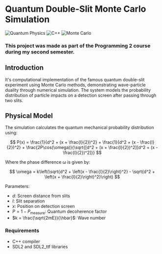 # Quantum Double-Slit Monte Carlo Simulation

![Quantum Physics](https://img.shields.io/badge/Physics-Quantum-blue) 
![C++](https://img.shields.io/badge/Language-C++-orange) 
![Monte Carlo](https://img.shields.io/badge/Method-Monte_Carlo-purple)
### This project was made as part of the Programming 2 course during my second semester.

## Introduction

It's computational implementation of the famous quantum double-slit experiment using Monte Carlo methods, demonstrating wave-particle duality through numerical simulation. The system models the probability distribution of particle impacts on a detection screen after passing through two slits.

## Physical Model

The simulation calculates the quantum mechanical probability distribution using:

$$
P(x) = \frac{1}{d^2 + (x + \frac{l}{2})^2} + \frac{1}{d^2 + (x - \frac{l}{2})^2} + \frac{2P\cos(\omega)}{\sqrt{[d^2 + (x + \frac{l}{2})^2][d^2 + (x - \frac{l}{2})^2]}}
$$

Where the phase difference ω is given by:

$$
\omega = k\left(\sqrt{d^2 + \left(x - \frac{l}{2}\right)^2} - \sqrt{d^2 + \left(x + \frac{l}{2}\right)^2}\right)
$$

Parameters:
- $d$: Screen distance from slits
- $l$: Slit separation
- $x$: Position on detection screen
- $P = 1 - P_{\text{measure}}$: Quantum decoherence factor
- $k = \frac{\sqrt{2mE}}{\hbar}$: Wave number


### Requirements
- C++ compiler
- SDL2 and SDL2_ttf libraries
